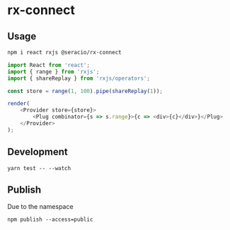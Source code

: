 # rx-connect

## Usage

```bash
npm i react rxjs @seracio/rx-connect
```

```javascript
import React from 'react';
import { range } from 'rxjs';
import { shareReplay } from 'rxjs/operators';

const store = range(1, 100).pipe(shareReplay(1));

render(
    <Provider store={store}>
        <Plug combinator={s => s.range}>{c => <div>{c}</div>}</Plug>
    </Provider>
);
```

## Development

```
yarn test -- --watch
```

## Publish

Due to the namespace

```
npm publish --access=public
```

